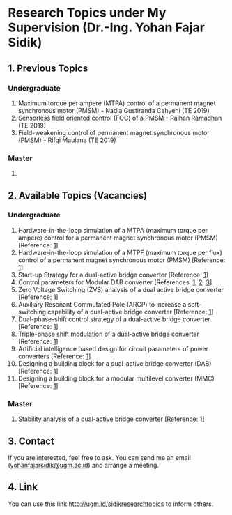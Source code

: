 # Research Topics under My Supervision (Dr.-Ing. Yohan Fajar Sidik)

## 1. Previous Topics

### Undergraduate

1. Maximum torque per ampere (MTPA) control of a permanent magnet synchronous motor (PMSM) - Nadia Gustiranda Cahyeni (TE 2019)
2. Sensorless field oriented control (FOC) of a PMSM - Raihan Ramadhan (TE 2019)
3. Field-weakening control of permanent magnet synchronous motor (PMSM) - Rifqi Maulana (TE 2019)

### Master

1.

## 2. Available Topics (Vacancies)

### Undergraduate

1. Hardware-in-the-loop simulation of a MTPA (maximum torque per ampere) control for a permanent magnet synchronous motor (PMSM) [Reference: [1](https://repository.tudelft.nl/islandora/object/uuid:826849d2-32e1-400a-a7a3-de1b9201d97a?collection=education)]
2. Hardware-in-the-loop simulation of a MTPF (maximum torque per flux) control of a permanent magnet synchronous motor (PMSM) [Reference: [1](https://ieeexplore.ieee.org/abstract/document/7841413)]
3. Start-up Strategy for a dual-active bridge converter [Reference: [1](https://ieeexplore.ieee.org/abstract/document/10121643)]
4. Control parameters for Modular DAB converter [References: [1](https://ieeexplore.ieee.org/abstract/document/7403968), [2](https://ieeexplore.ieee.org/stamp/stamp.jsp?tp=&arnumber=6626418), [3](https://publications.rwth-aachen.de/record/834674/files/834674.pdf)]
6. Zero Voltage Switching (ZVS) analysis of a dual active bridge converter [Reference: [1](https://ieeexplore.ieee.org/abstract/document/9146771)]
7. Auxiliary Resonant Commutated Pole (ARCP) to increase a soft-switching capability of a dual-active bridge converter [Reference: [1](https://ieeexplore.ieee.org/stamp/stamp.jsp?tp=&arnumber=6910857)]
8. Dual-phase-shift control strategy of a dual-active bridge converter [Reference: [1](https://ieeexplore.ieee.org/document/5944548)]
9. Triple-phase shift modulation of a dual-active bridge converter [Reference: [1](https://ieeexplore.ieee.org/abstract/document/7778233)]
10. Artificial intelligence based design for circuit parameters of power converters [Reference: [1](https://ieeexplore.ieee.org/document/9457042)]
11. Designing a building block for a dual-active bridge converter (DAB) [Reference: [1](https://www.taraztechnologies.com/product/power-electronics-modules/power/full-bridge-inverter-development-kit/)]
12. Designing a building block for a modular multilevel converter (MMC) [Reference: [1](https://www.taraztechnologies.com/product/power-electronics-modules/power/half-bridge-mppt-development-kit/)]

### Master

1. Stability analysis of a dual-active bridge converter [Reference: [1](https://ieeexplore.ieee.org/abstract/document/9468398)]

## 3. Contact

If you are interested, feel free to ask. You can send me an email (yohanfajarsidik@ugm.ac.id) and arrange a meeting.

## 4. Link

You can use this link http://ugm.id/sidikresearchtopics to inform others.

